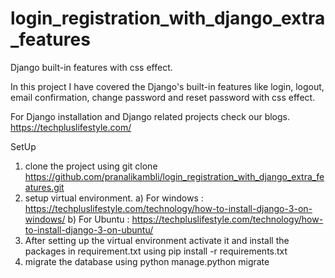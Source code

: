 # login_registration_with_django_extra_features 
Django built-in features with css effect.

In this project I have covered the Django's built-in features like login, logout, email confirmation, change password and reset password with css effect.

For Django installation and Django related projects check our blogs.
https://techpluslifestyle.com/


SetUp

1) clone the project using git clone https://github.com/pranalikambli/login_registration_with_django_extra_features.git
2) setup virtual environment.
   a) For windows : https://techpluslifestyle.com/technology/how-to-install-django-3-on-windows/
   b) For Ubuntu : https://techpluslifestyle.com/technology/how-to-install-django-3-on-ubuntu/
3) After setting up the virtual environment activate it and install the packages in requirement.txt using pip install -r requirements.txt
4) migrate the database using python manage.python migrate



